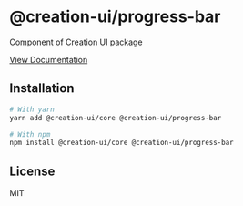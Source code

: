 # @creation-ui/progress-bar
Component of Creation UI package

[View Documentation](https://creation-ui.dev/)

## Installation

```bash
# With yarn
yarn add @creation-ui/core @creation-ui/progress-bar

# With npm
npm install @creation-ui/core @creation-ui/progress-bar
```

## License

MIT
